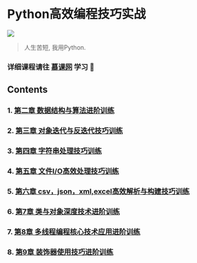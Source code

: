 # Python高效编程技巧实战
![](http://img.mukewang.com/szimg/59f7e6c600014f2020000520.jpg)

> 人生苦短, 我用Python.

### 详细课程请往 [慕课网](http://coding.imooc.com/class/chapter/62.html) 学习 :wind_chime:

## Contents
### 1. [第二章 数据结构与算法进阶训练](https://github.com/LewisTian/PythonAdvancedExercise/blob/master/Chapter2.md)

### 2. [第三章 对象迭代与反迭代技巧训练](https://github.com/LewisTian/PythonAdvancedExercise/blob/master/Chapter3.md)

### 3. [第四章 字符串处理技巧训练](https://github.com/LewisTian/PythonAdvancedExercise/blob/master/Chapter4.md)

### 4. [第五章 文件I/O高效处理技巧训练](https://github.com/LewisTian/PythonAdvancedExercise/blob/master/Chapter5.md)

### 5. [第六章 csv，json，xml,excel高效解析与构建技巧训练](https://github.com/LewisTian/PythonAdvancedExercise/blob/master/Chapter6.md)

### 6. [第7章 类与对象深度技术进阶训练](https://github.com/LewisTian/PythonAdvancedExercise/blob/master/Chapter7.md)

### 7. [第8章 多线程编程核心技术应用进阶训练](https://github.com/LewisTian/PythonAdvancedExercise/blob/master/Chapter8.md)

### 8. [第9章 装饰器使用技巧进阶训练](https://github.com/LewisTian/PythonAdvancedExercise/blob/master/Chapter9.md)



